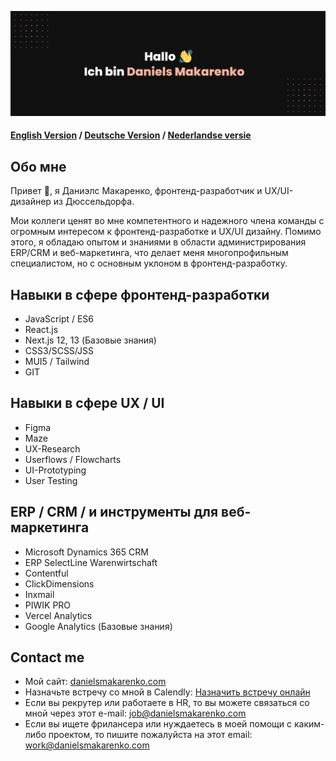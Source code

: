[![Daniels Makarenko's GitHub Banner](daniels-makarenko_git.png)]([https://braydoncoyer.dev](https://www.daniels-makarenko.com/))

#### [English Version](https://github.com/danielsmak/danielsmak/blob/main/danielsmakarenko_en.md) / [Deutsche Version](https://github.com/danielsmak/danielsmak/blob/main/readme.md) / [Nederlandse versie](https://github.com/danielsmak/danielsmak/blob/main/danielsmakarenko_nl.md)



## Обо мне


Привет 👋, я Даниэлс Макаренко, фронтенд-разработчик и UX/UI-дизайнер из Дюссельдорфа.

Мои коллеги ценят во мне компетентного и надежного члена команды с огромным интересом к фронтенд-разработке и UX/UI дизайну. Помимо этого, я обладаю опытом и знаниями в области администрирования ERP/CRM и веб-маркетинга, что делает меня многопрофильным специалистом, но с основным уклоном в фронтенд-разработку.

## Навыки в сфере фронтенд-разработки

- JavaScript / ES6
- React.js
- Next.js 12, 13 (Базовые знания)
- CSS3/SCSS/JSS
- MUI5 / Tailwind
- GIT

## Навыки в сфере UX / UI 

- Figma
- Maze
- UX-Research 
- Userflows / Flowcharts
- UI-Prototyping
- User Testing

## ERP / CRM / и инструменты для веб-маркетинга

- Microsoft Dynamics 365 CRM 
- ERP SelectLine Warenwirtschaft 
- Contentful
- ClickDimensions 
- Inxmail
- PIWIK PRO 
- Vercel Analytics 
- Google Analytics  (Базовые знания)

## Contact me

- Мой сайт: [danielsmakarenko.com](https://www.daniels-makarenko.com/ "danielsmakarenko.com") 
- Назначьте встречу со мной в Calendly: [Назначить встречу онлайн](https://calendly.com/danielsmakarenko/ "Назначить встречу онлайн")
- Если вы рекрутер или работаете в HR, то вы можете связаться со мной через этот e-mail: [job@danielsmakarenko.com](mailto:job@danielsmakarenko.com)
- Если вы ищете фрилансера или нуждаетесь в моей помощи с каким-либо проектом, то пишите пожалуйста на этот email: [work@danielsmakarenko.com](mailto:work@danielsmakarenko.com)